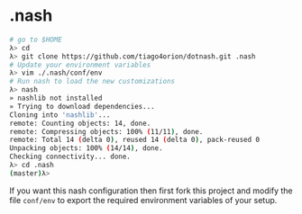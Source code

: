 # .nash

```sh
# go to $HOME
λ> cd 
λ> git clone https://github.com/tiago4orion/dotnash.git .nash
# Update your environment variables
λ> vim ./.nash/conf/env 
# Run nash to load the new customizations
λ> nash
» nashlib not installed
» Trying to download dependencies...
Cloning into 'nashlib'...
remote: Counting objects: 14, done.
remote: Compressing objects: 100% (11/11), done.
remote: Total 14 (delta 0), reused 14 (delta 0), pack-reused 0
Unpacking objects: 100% (14/14), done.
Checking connectivity... done.
λ> cd .nash
(master)λ> 
```

If you want this nash configuration then first fork this project and modify the file `conf/env` to export the required environment variables of your setup.
